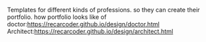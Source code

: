 Templates for different kinds of professions.
so they can create their portfolio.
how portfolio looks like of
doctor:https://recarcoder.github.io/design/doctor.html
<br>
Architect:https://recarcoder.github.io/design/architect.html

